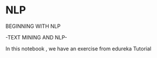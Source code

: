 # NLP

BEGINNING WITH  NLP

-TEXT MINING AND NLP-

In this notebook , we have an exercise from edureka Tutorial
